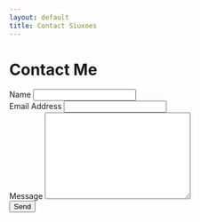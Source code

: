 ```yaml
---
layout: default
title: Contact Siuxoes
---
```


<div id="contact">
  <h1 class="pageTitle">Contact Me</h1>

  <form action="http://formspree.io/sebastianleonteandroid@gmail.com" method="post">
    <label for="name">Name</label>    
    <input type="text" id="name" name="name" class="full-width"><br>
    <label for="email">Email Address</label>
    <input type="email" id="email" name="_replyto" class="full-width"><br>
    <label for="message">Message</label>
    <textarea name="message" id="message" cols="30" rows="10" class="full-width"></textarea><br>
    <input type="submit" value="Send" class="button">
  </form>
</div>
